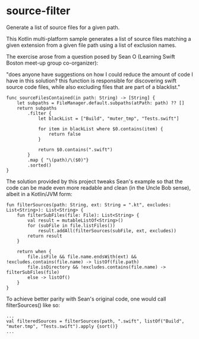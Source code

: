 # source-filter
Generate a list of source files for a given path.

This Kotlin multi-platform sample generates a list of source files
matching a given extension from a given file path using a list of
exclusion names.

The exercise arose from a question posed by Sean O (Learning Swift
Boston meet-up group co-organizer):

"does anyone have suggestions on how I could reduce the amount of code I have in this solution? this function is responsible for discovering swift source code files, while also excluding files that are part of a blacklist."


    func sourceFilesContained(in path: String) -> [String] {
        let subpaths = FileManager.default.subpaths(atPath: path) ?? []
        return subpaths
            .filter {
                let blackList = ["Build", "muter_tmp", "Tests.swift"]

                for item in blackList where $0.contains(item) {
                    return false
                }

                return $0.contains(".swift")
            }
            .map { "\(path)/\($0)"}
            .sorted()
    }

The solution provided by this project tweaks Sean's example so that
the code can be made even more readable and clean (in the Uncle Bob
sense), albeit in a Kotlin/JVM form:

    fun filterSources(path: String, ext: String = ".kt", excludes: List<String>): List<String> {
        fun filterSubFiles(file: File): List<String> {
            val result = mutableListOf<String>()
            for (subFile in file.listFiles())
                result.addAll(filterSources(subFile, ext, excludes))
            return result
        }
        
        return when {
            file.isFile && file.name.endsWith(ext) && !excludes.contains(file.name) -> listOf(file.path)
            file.isDirectory && !excludes.contains(file.name) -> filterSubFiles(file)
            else -> listOf()
        }
    }

To achieve better parity with Sean's original code, one would call filterSources() like so:

    ...
    val filteredSources = filterSources(path, ".swift", listOf("Build", "muter.tmp", "Tests.swift").apply {sort()}
    ...

